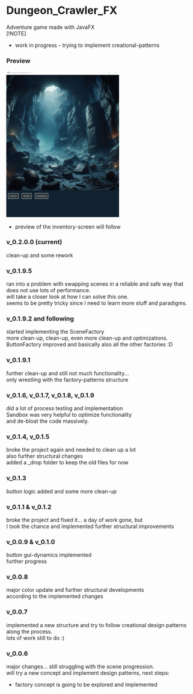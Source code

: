 # Dungeon_Crawler_FX
Adventure game made with JavaFX  
[!NOTE]
- work in progress - trying to implement creational-patterns

### Preview
<img src="src/main/resources/com/krieger/dungeon_crawler_fx/images/preview.png" alt="Preview-picture of the main-window" width="300px" height="auto">     

- preview of the inventory-screen will follow

### v_0.2.0.0 (current)
clean-up and some rework  
  
### v_0.1.9.5 
ran into a problem with swapping scenes in a reliable and safe way that does not use lots of performance.   
will take a closer look at how I can solve this one.   
seems to be pretty tricky since I need to learn more stuff and paradigms.  

### v_0.1.9.2 and following
started implementing the SceneFactory   
more clean-up, clean-up, even more clean-up and optimizations.   
ButtonFactory improved and basically also all the other factories :D  

### v_0.1.9.1
further clean-up and still not much functionality...   
only wrestling with the factory-patterns structure  

### v_0.1.6, v_0.1.7, v_0.1.8, v_0.1.9
did a lot of process testing and implementation   
Sandbox was very helpful to optimize functionality   
and de-bloat the code massively.  
  
### v_0.1.4, v_0.1.5
broke the project again and needed to clean up a lot   
also further structural changes   
added a _drop folder to keep the old files for now  
  
### v_0.1.3
button logic added and some more clean-up    
  
### v_0.1.1 & v_0.1.2
broke the project and fixed it... a day of work gone, but   
I took the chance and implemented further structural improvements  
  
### v_0.0.9 & v_0.1.0
button gui-dynamics implemented   
further progress  
  
### v_0.0.8
major color update and further structural developments  
according to the implemented changes  
  
### v_0.0.7
implemented a new structure and try to follow creational design patterns along the process.   
lots of work still to do :)  
  
### v_0.0.6
major changes... still struggling with the scene progression.  
will try a new concept and implement design patterns, next steps:
- factory concept is going to be explored and implemented  
  
